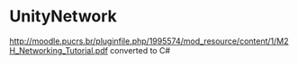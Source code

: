 # UnityNetwork
http://moodle.pucrs.br/pluginfile.php/1995574/mod_resource/content/1/M2H_Networking_Tutorial.pdf converted to C#
